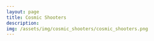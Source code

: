 ```yaml
---
layout: page
title: Cosmic Shooters
description:
img: /assets/img/cosmic_shooters/cosmic_shooters.png
---
```




<div class="img_row">
    <img class="col three left" src="{{ site.baseurl }}/assets/img/cosmic_shooters/cosmic_shooters.png" alt="" title="example image"/>
</div>


<div class="img_row">
    <img class="col three left" src="{{ site.baseurl }}/assets/img/cosmic_shooters/cosmic_shooters_still.png" alt="" title="example image"/>
</div>

<div class="img_row">
    <img class="col three left" src="{{ site.baseurl }}/assets/img/cosmic_shooters/cosmic_shooters_burst.png" alt="" title="example image"/>
</div>

<div class="img_row">
    <img class="col three left" src="{{ site.baseurl }}/assets/img/cosmic_shooters/cosmic_shooters_afterburst.png" alt="" title="example image"/>
</div>
